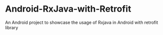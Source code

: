 # Android-RxJava-with-Retrofit
An Android project to showcase the usage of Rxjava in Android with retrofit library
